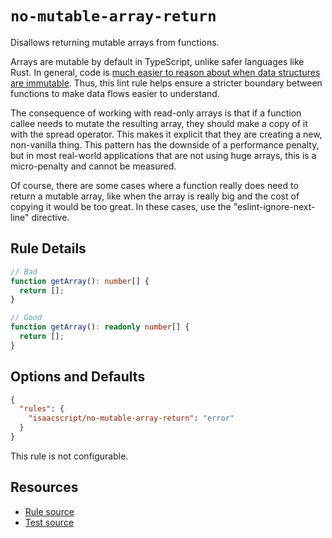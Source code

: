 # `no-mutable-array-return`

Disallows returning mutable arrays from functions.

Arrays are mutable by default in TypeScript, unlike safer languages like Rust. In general, code is [much easier to reason about when data structures are immutable](https://stackoverflow.com/questions/441309/why-are-mutable-structs-evil). Thus, this lint rule helps ensure a stricter boundary between functions to make data flows easier to understand.

The consequence of working with read-only arrays is that if a function callee needs to mutate the resulting array, they should make a copy of it with the spread operator. This makes it explicit that they are creating a new, non-vanilla thing. This pattern has the downside of a performance penalty, but in most real-world applications that are not using huge arrays, this is a micro-penalty and cannot be measured.

Of course, there are some cases where a function really does need to return a mutable array, like when the array is really big and the cost of copying it would be too great. In these cases, use the "eslint-ignore-next-line" directive.

## Rule Details

```ts
// Bad
function getArray(): number[] {
  return [];
}

// Good
function getArray(): readonly number[] {
  return [];
}
```

## Options and Defaults

```json
{
  "rules": {
    "isaacscript/no-mutable-array-return": "error"
  }
}
```

This rule is not configurable.

## Resources

- [Rule source](../../src/rules/no-mutable-array-return.ts)
- [Test source](../../tests/rules/no-mutable-array-return.test.ts)
